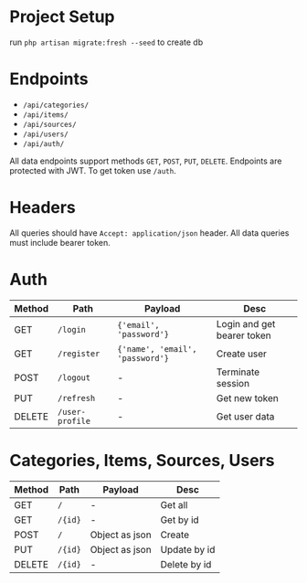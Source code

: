 # Project Setup
run ```php artisan migrate:fresh --seed``` to create db

# Endpoints
- `/api/categories/`
- `/api/items/`
- `/api/sources/`
- `/api/users/`
- `/api/auth/`

All data endpoints support methods `GET`, `POST`, `PUT`, `DELETE`.
Endpoints are protected with JWT. To get token use `/auth`.

# Headers
All queries should have `Accept: application/json` header.
All data queries must include bearer token.

# Auth
| Method | Path | Payload | Desc |
| --- | --- | --- | --- |
| GET | `/login` | `{'email', 'password'}` | Login and get bearer token |
| GET | `/register` | `{'name', 'email', 'password'}` | Create user |
| POST | `/logout` | - | Terminate session |
| PUT | `/refresh` | - | Get new token |
| DELETE | `/user-profile` | - | Get user data |

# Categories, Items, Sources, Users
| Method | Path | Payload | Desc |
| --- | --- | --- | --- |
| GET | `/` | - | Get all |
| GET | `/{id}` | - | Get by id |
| POST | `/` | Object as json | Create |
| PUT | `/{id}` | Object as json | Update by id |
| DELETE | `/{id}` | - | Delete by id |
